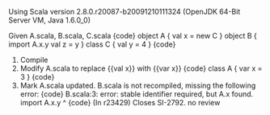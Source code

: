 Using Scala version 2.8.0.r20087-b20091210111324 (OpenJDK 64-Bit Server VM, Java 1.6.0_0)

Given A.scala, B.scala, C.scala
{code}
object A {
  val x = new C
}
object B {
  import A.x.y
  val z = y
}
class C {
  val y = 4
}
{code}

 1. Compile
 1. Modify A.scala to replace {{val x}} with {{var x}}
{code}
class A {
  var x = 3
}
{code}
 1. Mark A.scala updated.  B.scala is not recompiled, missing the following error:
{code}
B.scala:3: error: stable identifier required, but A.x found.
        import A.x.y
                 ^
{code}
(In r23429) Closes SI-2792. no review
